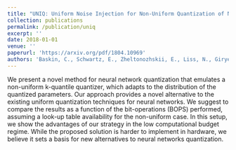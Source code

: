 ```yaml
---
title: "UNIQ: Uniform Noise Injection for Non-Uniform Quantization of Neural Networks"
collection: publications
permalink: /publication/uniq
excerpt: ''
date: 2018-01-01
venue: ''
paperurl: 'https://arxiv.org/pdf/1804.10969'
authors: 'Baskin, C., Schwartz, E., Zheltonozhskii, E., Liss, N., Giryes, R., Bronstein, A. M., & Mendelson, A.'
---
```

We present a novel method for neural network quantization that emulates a non-uniform k-quantile quantizer, which adapts to the distribution of the quantized parameters. Our approach provides a novel alternative to the existing uniform quantization techniques for neural networks. We suggest to compare the results as a function of the bit-operations (BOPS) performed, assuming a look-up table availability for the non-uniform case. In this setup, we show the advantages of our strategy in the low computational budget regime. While the proposed solution is harder to implement in hardware, we believe it sets a basis for new alternatives to neural networks quantization.
